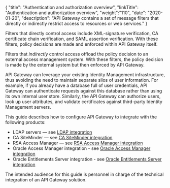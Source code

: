 {
"title": "Authentication and authorization overview",
"linkTitle": "Authentication and authorization overview",
"weight":"110",
"date": "2020-01-20",
"description": "API Gateway contains a set of message filters that directly or indirectly restrict access to resources or web services."
}

Filters that directly control access include XML-signature verification, CA certificate chain verification, and SAML assertion verification. With these filters, policy decisions are made and enforced within API Gateway itself.

Filters that _indirectly_ control access offload the policy decision to an external access management system. With these filters, the policy decision is made by the external system but then enforced by API Gateway.

API Gateway can leverage your existing Identity Management infrastructure, thus avoiding the need to maintain separate silos of user information. For example, if you already have a database full of user credentials, API Gateway can authenticate requests against this database rather than using its own internal user store. Similarly, the API Gateway can authorize users, look up user attributes, and validate certificates against third-party Identity Management servers.

This guide describes how to configure API Gateway to integrate with the following products:

* LDAP servers — see [LDAP integration](/docs/apigtw_auth_auth/ldap_overview/)
* CA SiteMinder — see [CA SiteMinder integration](C/docs/apigtw_auth_auth/ca_siteminder_overview/)
* RSA Access Manager — see [RSA Access Manager integration](/docs/apigtw_auth_auth/rsa_access_mgr_overview/)
* Oracle Access Manager integration - see [Oracle Access Manager integration](/docs/apigtw_auth_auth/oracle_access_manager_integration/)
* Oracle Entitlements Server integration - see [Oracle Entitlements Server integration](/docs/apigtw_auth_auth/oracle_entitlements_server_integration/)

The intended audience for this guide is personnel in charge of the technical integration of an API Gateway solution.
